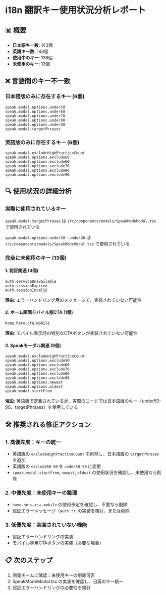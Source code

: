 # i18n 翻訳キー使用状況分析レポート

## 📊 概要
- **日本語キー数**: 143個
- **英語キー数**: 143個
- **使用中のキー**: 136個
- **未使用のキー**: 13個

## ❌ 言語間のキー不一致

### 日本語版のみに存在するキー (6個)
```
speak.modal.options.under50
speak.modal.options.under60
speak.modal.options.under70
speak.modal.options.under80
speak.modal.options.under90
speak.modal.targetPhrases
```

### 英語版のみに存在するキー (6個)
```
speak.modal.excludeHighPracticeCount
speak.modal.options.exclude50
speak.modal.options.exclude60
speak.modal.options.exclude70
speak.modal.options.exclude80
speak.modal.options.exclude90
```

## 🔍 使用状況の詳細分析

### 実際に使用されているキー
`speak.modal.targetPhrases` は `src/components/modals/SpeakModeModal.tsx` で使用されている

`speak.modal.options.under50` - `under90` は `src/components/modals/SpeakModeModal.tsx` で使用されている

### 完全に未使用のキー (13個)

#### 1. 認証関連 (3個)
```
auth.serviceUnavailable
auth.sessionExpired  
auth.sessionInvalid
```
**理由**: エラーハンドリング用のメッセージで、実装されていない可能性

#### 2. ホーム画面モバイル版CTA (1個)
```
home.hero.cta.mobile
```
**理由**: モバイル表示時の特別なCTAボタンが実装されていない可能性

#### 3. Speakモーダル関連 (9個)
```
speak.modal.excludeHighPracticeCount
speak.modal.options.exclude50
speak.modal.options.exclude60  
speak.modal.options.exclude70
speak.modal.options.exclude80
speak.modal.options.exclude90
speak.modal.options.newest
speak.modal.options.oldest
speak.modal.startFrom
```
**理由**: 英語版で定義されているが、実際のコードでは日本語版のキー（under50-90、targetPhrases）を使用している

## 🛠️ 推奨される修正アクション

### 1. 高優先度：キーの統一
- 英語版の `excludeHighPracticeCount` を削除し、日本語版の `targetPhrases` を追加
- 英語版の `exclude50-90` を `under50-90` に変更
- `speak.modal.startFrom`, `newest`, `oldest` の使用状況を確認し、未使用なら削除

### 2. 中優先度：未使用キーの整理
- `home.hero.cta.mobile` の使用予定を確認し、不要なら削除
- 認証エラーメッセージ（`auth.*`）の実装を検討、または削除

### 3. 低優先度：実装されていない機能
- 認証エラーハンドリングの実装
- モバイル専用CTAボタンの実装（必要な場合）

## 📋 次のステップ
1. 開発チームに確認：未使用キーの削除可否
2. SpeakModeModal.tsx の実装を確認し、日英のキー統一
3. 認証エラーハンドリングの必要性を検討
